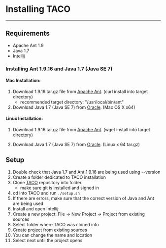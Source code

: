 # Installing TACO

****

## Requirements

- Apache Ant 1.9
- Java 1.7
- Intellij

### Installing Ant 1.9.16 and Java 1.7 (Java SE 7)

#### Mac Installation:

1. Download 1.9.16.tar.gz file from [Apache Ant](https://ant.apache.org/bindownload.cgi). (curl install into target directory)
   - recommended target directory: "/usr/local/bin/ant"
2. Download Java 1.7 (Java SE 7) from [Oracle](https://www.oracle.com/java/technologies/javase/javase7-archive-downloads.html). (Mac OS X  x64)

#### Linux Installation:

1. Download 1.9.16.tar.gz file from [Apache Ant](https://ant.apache.org/bindownload.cgi). (wget install into target directory)

2. Download Java 1.7 (Java SE 7) from [Oracle](https://www.oracle.com/java/technologies/javase/javase7-archive-downloads.html). (Linux x 64 tar.gz)

## Setup

1. Double check that Java 1.7 and Ant 1.9.16 are being used using --version
2. Create a folder dedicated to TACO installation
3. Clone [TACO](https://github.com/mffrias/TACO?tab=readme-ov-file) repository into folder
    - make sure git is installed and signed in
4. cd into TACO and run `./setup.sh`
5. If there are errors, make sure that the correct version of Java and Ant are being used
6. Install and open Intellij:
7. Create a new project:
    File -> New Project -> Project from existing sources
8. Select folder where TACO was cloned into
9. Create project from existing sources
10. You can change the name and location
11. Select next until the project opens
